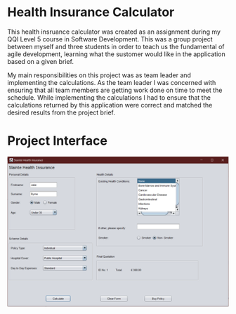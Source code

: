 # Health Insurance Calculator
This health insruance calculator was created as an assignment during my QQI Level 5 course in Software Development. This was a group project between myself and three students in order to teach us the fundamental of agile development, learning what the sustomer would like in the application based on a given brief.

My main responsibilities on this project was as team leader and implementing the calculations. As the team leader I was concerned with ensuring that all team members are getting work done on time to meet the schedule. While implementing the calculations I had to ensure that the calculations returned by this application were correct and matched the desired results from the project brief. 

# Project Interface
<img src="https://github.com/ekajb97/HealthInsurance/blob/master/sample.PNG">

